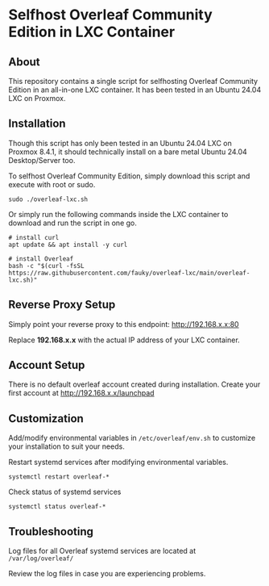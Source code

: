 # Selfhost Overleaf Community Edition in LXC Container

## About
This repository contains a single script for selfhosting Overleaf Community Edition in an all-in-one LXC container. It has been tested in an Ubuntu 24.04 LXC on Proxmox.

## Installation
Though this script has only been tested in an Ubuntu 24.04 LXC on Proxmox 8.4.1, it should technically install on a bare metal  Ubuntu 24.04 Desktop/Server too.

To selfhost Overleaf Community Edition, simply download this script and execute with root or sudo.

```
sudo ./overleaf-lxc.sh
```

Or simply run the following commands inside the LXC container to download and run the script in one go.

```
# install curl
apt update && apt install -y curl

# install Overleaf
bash -c "$(curl -fsSL https://raw.githubusercontent.com/fauky/overleaf-lxc/main/overleaf-lxc.sh)"
```

## Reverse Proxy Setup
Simply point your reverse proxy to this endpoint: http://192.168.x.x:80

Replace **192.168.x.x** with the actual IP address of your LXC container.

## Account Setup
There is no default overleaf account created during installation. Create your first account at http://192.168.x.x/launchpad

## Customization
Add/modify environmental variables in `/etc/overleaf/env.sh` to customize your installation to suit your needs.

Restart systemd services after modifying environmental variables.

```
systemctl restart overleaf-*
```

Check status of systemd services
```
systemctl status overleaf-*
```

## Troubleshooting
Log files for all Overleaf systemd services are located at `/var/log/overleaf/`

Review the log files in case you are experiencing problems.
